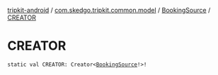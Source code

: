 [tripkit-android](../../index.md) / [com.skedgo.tripkit.common.model](../index.md) / [BookingSource](index.md) / [CREATOR](./-c-r-e-a-t-o-r.md)

# CREATOR

`static val CREATOR: Creator<`[`BookingSource`](index.md)`!>!`